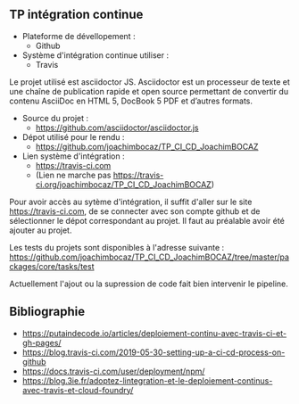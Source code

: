**TP intégration continue**
-

- Plateforme de dévellopement :
  - Github
- Système d'intégration continue utiliser : 
  - Travis

Le projet utilisé est asciidoctor JS. 
Asciidoctor est un processeur de texte et une chaîne de publication rapide et open source permettant de convertir du contenu AsciiDoc en HTML 5, DocBook 5 PDF et d’autres formats. 

- Source du projet : 
  - https://github.com/asciidoctor/asciidoctor.js
- Dépot utilisé pour le rendu : 
  - https://github.com/joachimbocaz/TP_CI_CD_JoachimBOCAZ
- Lien système d'intégration :
  - https://travis-ci.com
  - (Lien ne marche pas https://travis-ci.org/joachimbocaz/TP_CI_CD_JoachimBOCAZ)

Pour avoir accès au sytème d'intégration, il suffit d'aller sur le site https://travis-ci.com, de se connecter avec son compte github et de sélectionner le dépot correspondant au projet. Il faut au préalable avoir été ajouter au projet.

Les tests du projets sont disponibles à l'adresse suivante : https://github.com/joachimbocaz/TP_CI_CD_JoachimBOCAZ/tree/master/packages/core/tasks/test


Actuellement l'ajout ou la supression de code fait bien intervenir le pipeline.
 



Bibliographie
--

- https://putaindecode.io/articles/deploiement-continu-avec-travis-ci-et-gh-pages/
- https://blog.travis-ci.com/2019-05-30-setting-up-a-ci-cd-process-on-github
- https://docs.travis-ci.com/user/deployment/npm/
- https://blog.3ie.fr/adoptez-lintegration-et-le-deploiement-continus-avec-travis-et-cloud-foundry/